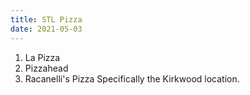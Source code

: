 ```yaml
---
title: STL Pizza
date: 2021-05-03
---
```


1. La Pizza
1. Pizzahead
1. <div>Racanelli's Pizza <span class="description">Specifically the Kirkwood location.</span></div>
